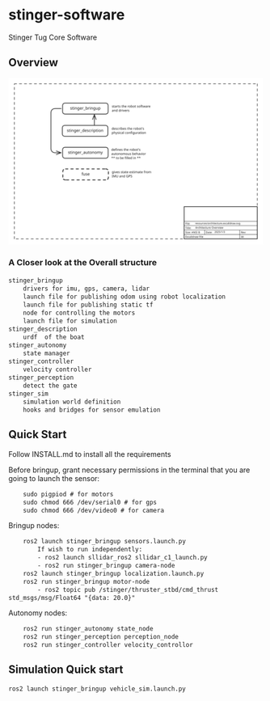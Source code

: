 # stinger-software
Stinger Tug Core Software

## Overview
![architecture](resources/architecture.excalidraw.svg)

### A Closer look at the Overall structure

```
stinger_bringup
    drivers for imu, gps, camera, lidar
    launch file for publishing odom using robot localization
    launch file for publishing static tf
    node for controlling the motors
    launch file for simulation
stinger_description
    urdf  of the boat
stinger_autonomy
    state manager
stinger_controller
    velocity controller
stinger_perception
    detect the gate
stinger_sim
    simulation world definition
    hooks and bridges for sensor emulation
```

## Quick Start 
Follow INSTALL.md to install all the requirements

Before bringup, grant necessary permissions in the terminal that you are going to launch the sensor:
```
    sudo pigpiod # for motors
    sudo chmod 666 /dev/serial0 # for gps
    sudo chmod 666 /dev/video0 # for camera
```

Bringup nodes:
```
    ros2 launch stinger_bringup sensors.launch.py
        If wish to run independently:
        - ros2 launch sllidar_ros2 sllidar_c1_launch.py
        - ros2 run stinger_bringup camera-node
    ros2 launch stinger_bringup localization.launch.py
    ros2 run stinger_bringup motor-node
        - ros2 topic pub /stinger/thruster_stbd/cmd_thrust std_msgs/msg/Float64 "{data: 20.0}"
```
Autonomy nodes:
```
    ros2 run stinger_autonomy state_node
    ros2 run stinger_perception perception_node
    ros2 run stinger_controller velocity_controllor
```

## Simulation Quick start
```
ros2 launch stinger_bringup vehicle_sim.launch.py
```